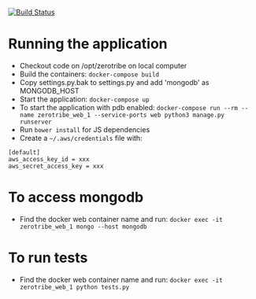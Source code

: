 [![Build Status](https://travis-ci.com/jorge-3/zerotribe.svg?token=CpgTPHGMFe4PoRnkeQqo&branch=master)](https://travis-ci.com/jorge-3/zerotribe)

# Running the application

- Checkout code on /opt/zerotribe on local computer
- Build the containers: ```docker-compose build```
- Copy settings.py.bak to settings.py and add 'mongodb' as MONGODB_HOST
- Start the application: ```docker-compose up```
- To start the application with pdb enabled: ```docker-compose run --rm --name zerotribe_web_1 --service-ports web python3 manage.py runserver```
- Run ```bower install``` for JS dependencies
- Create a ```~/.aws/credentials``` file with:
```
[default]
aws_access_key_id = xxx
aws_secret_access_key = xxx
```

# To access mongodb
- Find the docker web container name and run: ```docker exec -it zerotribe_web_1 mongo --host mongodb```

# To run tests
- Find the docker web container name and run: ```docker exec -it zerotribe_web_1 python tests.py```
